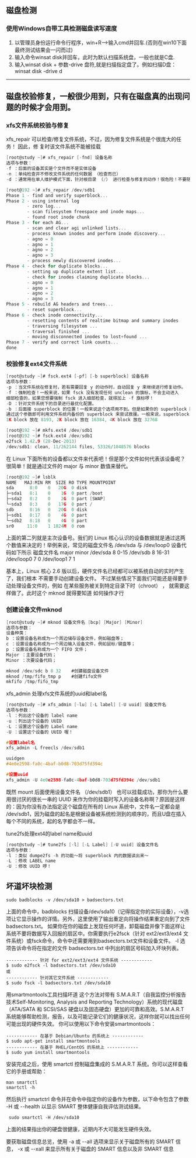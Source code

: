 ## 磁盘检测
### 使用Windows自带工具检测磁盘读写速度
1. 以管理员身份运行命令行程序，win+R–>输入cmd并回车.(否则在win10下面最终测试结果会一闪而过) 
2. 输入命令winsat disk并回车，此时为默认扫描系统盘，一般也就是C盘.
3. 输入winsat disk + 参数-drive 盘符,就是扫描指定盘了。例如扫描D盘：winsat disk -drive d 


---
## 磁盘校验修复，一般很少用到，只有在磁盘真的出现问题的时候才会用到。

### xfs文件系统校验与修复
xfs_repair 可以检查/修复文件系统，不过，因为修复文件系统是个很庞大的任务！
因此，修 复时该文件系统不能被挂载



```c
[root@study ~]# xfs_repair [-fnd] 设备名称
选项与参数：
-f ：后面的设备其实是个文件而不是实体设备
-n ：单纯检查并不修改文件系统的任何数据 （检查而已）
-d ：通常用在单人维护模式下面，针对根目录 （/） 进行检查与修复的动作！很危险！不要随便使用
```

```c
[root@192 ~]# xfs_repair /dev/sdb1
Phase 1 - find and verify superblock...
Phase 2 - using internal log
        - zero log...
        - scan filesystem freespace and inode maps...
        - found root inode chunk
Phase 3 - for each AG...
        - scan and clear agi unlinked lists...
        - process known inodes and perform inode discovery...
        - agno = 0
        - agno = 1
        - agno = 2
        - agno = 3
        - process newly discovered inodes...
Phase 4 - check for duplicate blocks...
        - setting up duplicate extent list...
        - check for inodes claiming duplicate blocks...
        - agno = 0
        - agno = 1
        - agno = 2
        - agno = 3
Phase 5 - rebuild AG headers and trees...
        - reset superblock...
Phase 6 - check inode connectivity...
        - resetting contents of realtime bitmap and summary inodes
        - traversing filesystem ...
        - traversal finished ...
        - moving disconnected inodes to lost+found ...
Phase 7 - verify and correct link counts...
done
```

### 校验修复ext4文件系统
```c
[root@study ~]# fsck.ext4 [-pf] [-b superblock] 设备名称
选项与参数：
-p ：当文件系统在修复时，若有需要回复 y 的动作时，自动回复 y 来继续进行修复动作。
-f ：强制检查！一般来说，如果 fsck 没有发现任何 unclean 的旗标，不会主动进入
细部检查的，如果您想要强制 fsck 进入细部检查，就得加上 -f 旗标啰！
-D ：针对文件系统下的目录进行最优化配置。
-b ：后面接 superblock 的位置！一般来说这个选项用不到。但是如果你的 superblock 因故损毁时，
通过这个参数即可利用文件系统内备份的 superblock 来尝试救援。一般来说，superblock 备份在：
1K block 放在 8193, 2K block 放在 16384, 4K block 放在 32768

```

```c
[root@192 ~]# mkfs.ext4 /dev/sdb1
[root@192 ~]# fsck.ext4 /dev/sdb1
e2fsck 1.42.9 (28-Dec-2013)
/dev/sdb1: clean, 11/262144 files, 53326/1048576 blocks
```

在 Linux 下面所有的设备都以文件来代表吧！但是那个文件如何代表该设备呢？ 很简单！就是通过文件的 major 与 minor 数值来替代。

```c
[root@192 ~]# lsblk
NAME   MAJ:MIN RM  SIZE RO TYPE MOUNTPOINT
sda      8:0    0   20G  0 disk 
├─sda1   8:1    0    1G  0 part /boot
├─sda2   8:2    0    2G  0 part [SWAP]
└─sda3   8:3    0   17G  0 part /
sdb      8:16   0   20G  0 disk 
├─sdb1   8:17   0    4G  0 part 
└─sdb2   8:18   0    4G  0 part 
sr0     11:0    1 1024M  0 rom
```
上面的第二列就是主次设备号。我们的 Linux 核心认识的设备数据就是通过这两个数值来决定的！举例来说，常见的磁盘文件名 /dev/sda 与 /dev/loop0 设备代码如下所示
 磁盘文件名	major 	 minor
 /dev/sda	 8	 0-15
 /dev/sdb	 8	 16-31
 /dev/loop0	 7	 0
 /dev/loop1	 7	 1
 
 
基本上，Linux 核心 2.6 版以后，硬件文件名已经都可以被系统自动的实时产生了，我们根本 不需要手动创建设备文件。 不过某些情况下面我们可能还是得要手动处理设备文件的，例如 在某些服务被关到特定目录下时（chroot） ， 就需要这样做了。此时这个 mknod 就得要知道 如何操作才行

### 创建设备文件mknod
```c
[root@study ~]# mknod 设备文件名 [bcp] [Major] [Minor]
选项与参数：
设备种类：
b ：设置设备名称成为一个周边储存设备文件，例如磁盘等；
c ：设置设备名称成为一个周边输入设备文件，例如鼠标/键盘等；
p ：设置设备名称成为一个 FIFO 文件；
Major ：主要设备代码；
Minor ：次要设备代码；
```

```c
mknod /dev/sdc b 8 32    #创建磁盘设备文件
mknod /tmp/fifo_tmp p    #创建fifo文件
mkfifo /tmp/fifo_tmp
```

xfs_admin 处理xfs文件系统的uuid和label名
```c
[root@study ~]# xfs_admin [-lu] [-L label] [-U uuid] 设备文件名
选项与参数：
-l ：列出这个设备的 label name
-u ：列出这个设备的 UUID
-L ：设置这个设备的 Label name
-U ：设置这个设备的 UUID 喔！
```

```c
#设置label名
xfs_admin -L freecls /dev/sdb1

uuidgen
#4e0e2598-fa0c-4baf-b0d8-703d75fd394c

#设置uuid
xfs_admin -U 4e0e2598-fa0c-4baf-b0d8-703d75fd394c /dev/sdb1
```
既然 mount 后面使用设备文件名 （/dev/sdb1） 也可以挂载成功，那你为什么要用很讨厌的很长一串的 UUID 来作为你的挂载时写入的设备名称啊？原因是这样的：因为你没有办法指定这个磁盘在所有的 Linux 系统中，文件名一定都会是 /dev/sdb1，因为磁盘的起名是根据设备被系统检测到的顺序的，而且U盘在插入每个不同的系统，起的名字都会不一样。

tune2fs处理ext4的label name和uuid
```c
[root@study ~]# tune2fs [-l] [-L Label] [-U uuid] 设备文件名
选项与参数：
-l ：类似 dumpe2fs -h 的功能～将 superblock 内的数据读出来～
-L ：修改 LABEL name
-U ：修改 UUID 啰！
```


## 坏道坏块检测

```
sudo badblocks -v /dev/sda10 > badsectors.txt
```
上面的命令中，badblocks 扫描设备/dev/sda10（记得指定你的实际设备），-v选项让它显示操作的详情。另外，这里使用了输出重定向将操作结果重定向到了文件badsectors.txt。
如果你在你的磁盘上发现任何坏道，卸载磁盘并像下面这样让系统不要将数据写入回报的扇区中。你需要执行e2fsck（针对 ext2/ext3/ext4 文件系统）或fsck命令，命令中还需要用到badsectors.txt文件和设备文件。
-l 选项告诉命令将在指定的文件 badsectors.txt 中列出的扇区号码加入坏块列表。
```
------------ 针对 for ext2/ext3/ext4 文件系统 ------------
$ sudo e2fsck -l badsectors.txt /dev/sda10
或
------------ 针对其它文件系统 ------------
$ sudo fsck -l badsectors.txt /dev/sda10
```


用smartmontools工具扫描坏道
这个方法对带有 S.M.A.R.T（自我监控分析报告技术Self-Monitoring, Analysis and Reporting Technology）系统的现代磁盘（ATA/SATA 和 SCSI/SAS 硬盘以及固态硬盘）更加的可靠和高效。S.M.A.R.T 系统能够帮助检测，报告，以及可能记录它们的健康状况，这样你就可以找出任何可能出现的硬件失效。
你可以使用以下命令安装smartmontools：
```
------------ 在基于 Debian/Ubuntu 的系统上 ------------
$ sudo apt-get install smartmontools
------------ 在基于 RHEL/CentOS 的系统上 ------------
$ sudo yum install smartmontools
```
安装完成之后，使用 smartctl 控制磁盘集成的 S.M.A.R.T 系统。你可以这样查看它的手册或帮助：
```
man smartctl
smartctl -h
```
然后执行 smartctrl 命令并在命令中指定你的设备作为参数，以下命令包含了参数 -H 或 --health 以显示 SMART 整体健康自我评估测试结果。
```
 sudo smartctl -H /dev/sda10
```

上面的结果指出你的硬盘很健康，近期内不大可能发生硬件失效。

要获取磁盘信息总览，使用 -a 或 --all 选项来显示关于磁盘所有的 SMART 信息， -x 或 --xall 来显示所有关于磁盘的 SMART 信息以及非 SMART 信息
